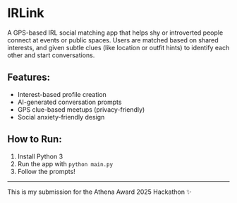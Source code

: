 # IRLink

A GPS-based IRL social matching app that helps shy or introverted people connect at events or public spaces. Users are matched based on shared interests, and given subtle clues (like location or outfit hints) to identify each other and start conversations.

## Features:
- Interest-based profile creation
- AI-generated conversation prompts
- GPS clue-based meetups (privacy-friendly)
- Social anxiety-friendly design

## How to Run:
1. Install Python 3
2. Run the app with `python main.py`
3. Follow the prompts!

---

This is my submission for the Athena Award 2025 Hackathon ✨
